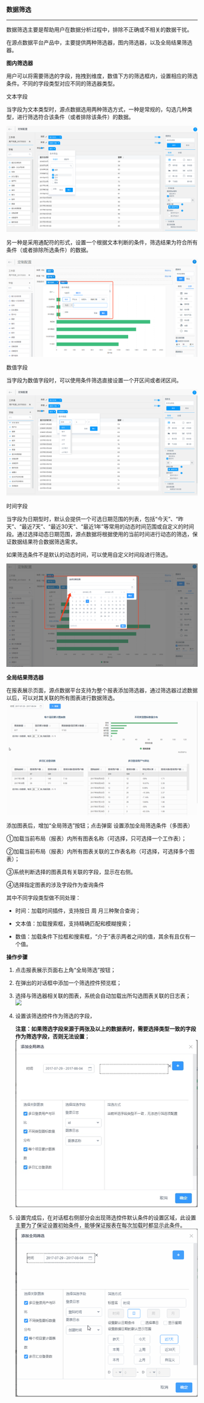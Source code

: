 ### **数据筛选**

---

数据筛选主要是帮助用户在数据分析过程中，排除不正确或不相关的数据干扰。

在源点数据平台产品中，主要提供两种筛选器，图内筛选器，以及全局结果筛选器。

**图内筛选器**

用户可以将需要筛选的字段，拖拽到维度，数值下方的筛选框内，设置相应的筛选条件。不同的字段类型对应不同的筛选器类型。

文本字段

当字段为文本类型时，源点数据选用两种筛选方式，一种是常规的，勾选几种类型，进行筛选符合该条件（或者排除该条件）的数据。

![](/assets/文本筛选.png)

另一种是采用通配符的形式，设置一个根据文本判断的条件，筛选结果为符合所有条件（或者排除所选条件）的数据。

![](/assets/数值筛选.png)

数值字段

当字段为数值字段时，可以使用条件筛选直接设置一个开区间或者闭区间。

![](/assets/数值筛选2.png)

时间字段

当字段为日期型时，默认会提供一个可选日期范围的列表，包括“今天”、“昨天”、“最近7天”、“最近30天”、“最近1年”等常用的动态时间范围或自定义的时间段。通过选择动态日期范围，源点数据将根据使用的当前时间进行动态的筛选，保证数据结果符合数据筛选需求。

如果筛选条件不是默认的动态时间，可以使用自定义时间段进行筛选。

![](/assets/时间筛选.png)

**全局结果筛选器**

在报表展示页面，源点数据平台支持为整个报表添加筛选器，通过筛选器过滤数据以后，可以对其关联的所有图表进行数据筛选。![](/_book/assets/全局筛选器.gif)

添加图表后，增加“全局筛选”按钮；点击弹窗 设置添加全局筛选条件（多图表）

①加载当前布局（报表）内所有图表名称（可选择，只可选择一个工作表）；

②加载当前布局（报表）内所有图表关联的工作表名称（可选择，可选择多个图表）；

③系统判断选择的图表具有关联的字段，显示在右侧。

④选择指定图表的涉及字段作为查询条件

其中不同字段类型做不同处理：

* 时间：加载时间插件，支持按日 周 月三种聚合查询；

* 文本值：加载搜索框，支持精确匹配和模糊搜索；

* 数值：加载条件下拉框和搜索框，“介于”表示两者之间的值，其余有且仅有一个值。

**操作步骤**

1. 点击报表展示页面右上角“全局筛选”按钮；

2. 在弹出的对话框中添加一个筛选控件预览框；

3. 选择与筛选器相关联的图表，系统会自动加载出所勾选图表关联的日志表；  
   ![](/_book/assets/全局筛选器步骤1.gif)

4. 设置该筛选控件作为筛选的字段，

   **注意：如果筛选字段来源于两张及以上的数据表时，需要选择类型一致的字段作为筛选字段，否则无法设置**；![](/_book/assets/15019054347580.jpg)

5. 设置完成后，在对话框右侧部分会出现筛选控件默认条件的设置区域，此设置主要为了保证设置初始条件，能够保证报表在每次加载时都显示此条件。  
   ![](/_book/assets/全局筛选器步骤2.gif)



